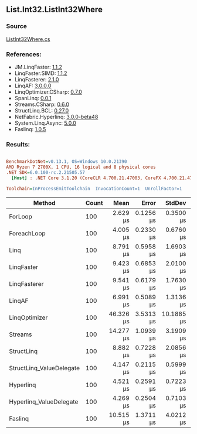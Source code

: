 ﻿## List.Int32.ListInt32Where

### Source
[ListInt32Where.cs](../LinqBenchmarks/List/Int32/ListInt32Where.cs)

### References:
- JM.LinqFaster: [1.1.2](https://www.nuget.org/packages/JM.LinqFaster/1.1.2)
- LinqFaster.SIMD: [1.1.2](https://www.nuget.org/packages/LinqFaster.SIMD/1.0.3)
- LinqFasterer: [2.1.0](https://www.nuget.org/packages/LinqFasterer/2.1.0)
- LinqAF: [3.0.0.0](https://www.nuget.org/packages/LinqAF/3.0.0.0)
- LinqOptimizer.CSharp: [0.7.0](https://www.nuget.org/packages/LinqOptimizer.CSharp/0.7.0)
- SpanLinq: [0.0.1](https://www.nuget.org/packages/SpanLinq/0.0.1)
- Streams.CSharp: [0.6.0](https://www.nuget.org/packages/Streams.CSharp/0.6.0)
- StructLinq.BCL: [0.27.0](https://www.nuget.org/packages/StructLinq/0.27.0)
- NetFabric.Hyperlinq: [3.0.0-beta48](https://www.nuget.org/packages/NetFabric.Hyperlinq/3.0.0-beta48)
- System.Linq.Async: [5.0.0](https://www.nuget.org/packages/System.Linq.Async/5.0.0)
- Faslinq: [1.0.5](https://www.nuget.org/packages/Faslinq/1.0.5)

### Results:
``` ini

BenchmarkDotNet=v0.13.1, OS=Windows 10.0.21390
AMD Ryzen 7 2700X, 1 CPU, 16 logical and 8 physical cores
.NET SDK=6.0.100-rc.2.21505.57
  [Host] : .NET Core 3.1.20 (CoreCLR 4.700.21.47003, CoreFX 4.700.21.47101), X64 RyuJIT DEBUG  [AttachedDebugger]

Toolchain=InProcessEmitToolchain  InvocationCount=1  UnrollFactor=1  

```
|                   Method | Count |      Mean |     Error |     StdDev |    Median |         Ratio | RatioSD | Allocated |
|------------------------- |------ |----------:|----------:|-----------:|----------:|--------------:|--------:|----------:|
|                  ForLoop |   100 |  2.629 μs | 0.1256 μs |  0.3500 μs |  2.550 μs |      baseline |         |         - |
|              ForeachLoop |   100 |  4.005 μs | 0.2330 μs |  0.6760 μs |  3.800 μs |  1.53x slower |   0.30x |         - |
|                     Linq |   100 |  8.791 μs | 0.5958 μs |  1.6903 μs |  8.300 μs |  3.42x slower |   0.83x |      72 B |
|               LinqFaster |   100 |  9.423 μs | 0.6853 μs |  2.0100 μs |  8.700 μs |  3.63x slower |   0.90x |     648 B |
|             LinqFasterer |   100 |  9.541 μs | 0.6179 μs |  1.7630 μs |  8.800 μs |  3.68x slower |   0.83x |     696 B |
|                   LinqAF |   100 |  6.991 μs | 0.5089 μs |  1.3136 μs |  6.550 μs |  2.68x slower |   0.52x |         - |
|            LinqOptimizer |   100 | 46.326 μs | 3.5313 μs | 10.1885 μs | 43.950 μs | 18.17x slower |   4.54x |   9,208 B |
|                  Streams |   100 | 14.277 μs | 1.0939 μs |  3.1909 μs | 13.650 μs |  5.51x slower |   1.49x |     608 B |
|               StructLinq |   100 |  8.882 μs | 0.7228 μs |  2.0856 μs |  8.100 μs |  3.45x slower |   0.98x |      32 B |
| StructLinq_ValueDelegate |   100 |  4.147 μs | 0.2115 μs |  0.5999 μs |  4.000 μs |  1.61x slower |   0.33x |         - |
|                Hyperlinq |   100 |  4.521 μs | 0.2591 μs |  0.7223 μs |  4.400 μs |  1.74x slower |   0.34x |         - |
|  Hyperlinq_ValueDelegate |   100 |  4.269 μs | 0.2504 μs |  0.7103 μs |  4.100 μs |  1.65x slower |   0.35x |         - |
|                  Faslinq |   100 | 10.515 μs | 1.3711 μs |  4.0212 μs |  9.450 μs |  4.18x slower |   1.64x |     648 B |
